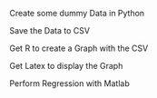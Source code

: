 Create some dummy Data in Python

Save the Data to CSV

Get R to create a Graph with the CSV

Get Latex to display the Graph

Perform Regression with Matlab

